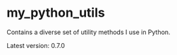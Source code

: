 # my_python_utils
Contains a diverse set of utility methods I use in Python.

Latest version: 0.7.0
